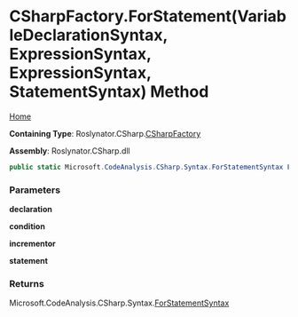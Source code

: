 # CSharpFactory\.ForStatement\(VariableDeclarationSyntax, ExpressionSyntax, ExpressionSyntax, StatementSyntax\) Method

[Home](../../../../README.md)

**Containing Type**: Roslynator\.CSharp\.[CSharpFactory](../README.md)

**Assembly**: Roslynator\.CSharp\.dll

```csharp
public static Microsoft.CodeAnalysis.CSharp.Syntax.ForStatementSyntax ForStatement(Microsoft.CodeAnalysis.CSharp.Syntax.VariableDeclarationSyntax declaration, Microsoft.CodeAnalysis.CSharp.Syntax.ExpressionSyntax condition, Microsoft.CodeAnalysis.CSharp.Syntax.ExpressionSyntax incrementor, Microsoft.CodeAnalysis.CSharp.Syntax.StatementSyntax statement)
```

### Parameters

**declaration**

**condition**

**incrementor**

**statement**

### Returns

Microsoft\.CodeAnalysis\.CSharp\.Syntax\.[ForStatementSyntax](https://docs.microsoft.com/en-us/dotnet/api/microsoft.codeanalysis.csharp.syntax.forstatementsyntax)

